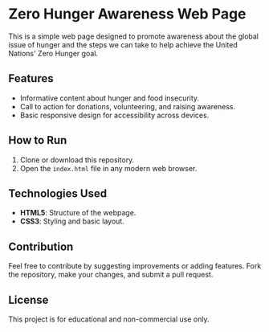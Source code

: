# Zero Hunger Awareness Web Page

This is a simple web page designed to promote awareness about the global issue of hunger and the steps we can take to help achieve the United Nations' Zero Hunger goal.

## Features
- Informative content about hunger and food insecurity.
- Call to action for donations, volunteering, and raising awareness.
- Basic responsive design for accessibility across devices.

## How to Run
1. Clone or download this repository.
2. Open the `index.html` file in any modern web browser.

## Technologies Used
- **HTML5**: Structure of the webpage.
- **CSS3**: Styling and basic layout.

## Contribution
Feel free to contribute by suggesting improvements or adding features. Fork the repository, make your changes, and submit a pull request.

## License
This project is for educational and non-commercial use only.
